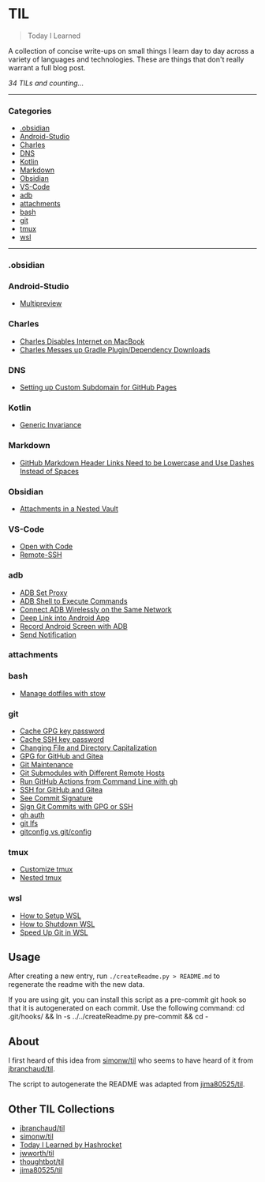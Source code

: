 # TIL

> Today I Learned

A collection of concise write-ups on small things I learn day to day across a
variety of languages and technologies. These are things that don't really
warrant a full blog post.


_34 TILs and counting..._

---

### Categories

* [.obsidian](#.obsidian)
* [Android-Studio](#android-studio)
* [Charles](#charles)
* [DNS](#dns)
* [Kotlin](#kotlin)
* [Markdown](#markdown)
* [Obsidian](#obsidian)
* [VS-Code](#vs-code)
* [adb](#adb)
* [attachments](#attachments)
* [bash](#bash)
* [git](#git)
* [tmux](#tmux)
* [wsl](#wsl)

---

### .obsidian


### Android-Studio

- [Multipreview](Android-Studio/jetpack-compose-multipreview.md)

### Charles

- [Charles Disables Internet on MacBook](Charles/charles-disables-internet.md)
- [Charles Messes up Gradle Plugin/Dependency Downloads](Charles/charles-messes-up-gradle-downloads.md)

### DNS

- [Setting up Custom Subdomain for GitHub Pages](DNS/custom-subdomain-for-github-pages.md)

### Kotlin

- [Generic Invariance](Kotlin/generic-invariance.md)

### Markdown

- [GitHub Markdown Header Links Need to be Lowercase and Use Dashes Instead of Spaces](Markdown/github-markdown-header-links-need-to-be-lowercase-and-use-dashes-instead-of-spaces.md)

### Obsidian

- [Attachments in a Nested Vault](Obsidian/attachments-in-a-nested-vault.md)

### VS-Code

- [Open with Code](VS-Code/open-with-code.md)
- [Remote-SSH](VS-Code/remote-ssh.md)

### adb

- [ADB Set Proxy](adb/adb-set-proxy.md)
- [ADB Shell to Execute Commands](adb/adb-shell-to-execute-commands.md)
- [Connect ADB Wirelessly on the Same Network](adb/connect-adb-wirelessly.md)
- [Deep Link into Android App](adb/deep-link-into-android-app.md)
- [Record Android Screen with ADB](adb/record-android-screen-with-adb.md)
- [Send Notification](adb/send-notification.md)

### attachments


### bash

- [Manage dotfiles with stow](bash/manage-dotfiles-with-stow.md)

### git

- [Cache GPG key password](git/cache-gpg-key-password.md)
- [Cache SSH key password](git/cache-ssh-key-password.md)
- [Changing File and Directory Capitalization](git/changing-file-and-directory-capitalization.md)
- [GPG for GitHub and Gitea](git/gpg-for-github-and-gitea.md)
- [Git Maintenance](git/git-maintenance.md)
- [Git Submodules with Different Remote Hosts](git/git-submodules-with-different-remote-hosts.md)
- [Run GitHub Actions from Command Line with gh](git/run-gha-from-cli-with-gh.md)
- [SSH for GitHub and Gitea](git/ssh-for-github-and-gitea.md)
- [See Commit Signature](git/see-commit-signature.md)
- [Sign Git Commits with GPG or SSH](git/sign-git-commits-with-gpg-or-ssh.md)
- [gh auth](git/gh-auth.md)
- [git lfs](git/git-lfs.md)
- [gitconfig vs git/config](git/git-config-scope.md)

### tmux

- [Customize tmux](tmux/customize-tmux.md)
- [Nested tmux](tmux/nested-tmux.md)

### wsl

- [How to Setup WSL](wsl/how-to-setup-wsl.md)
- [How to Shutdown WSL](wsl/how-to-shutdown-wsl.md)
- [Speed Up Git in WSL](wsl/speed-up-git-in-wsl.md)

## Usage

After creating a new entry, run `./createReadme.py > README.md` to regenerate
the readme with the new data.

If you are using git, you can install this script as a pre-commit git hook so
that it is autogenerated on each commit.  Use the following command:
    cd .git/hooks/ && ln -s ../../createReadme.py pre-commit && cd -


## About

I first heard of this idea from [simonw/til](https://github.com/simonw/til)
who seems to have heard of it from [jbranchaud/til](https://github.com/jbranchaud/til).

The script to autogenerate the README was adapted from [jima80525/til](https://github.com/jima80525/til).

## Other TIL Collections

* [jbranchaud/til](https://github.com/jbranchaud/til)
* [simonw/til](https://github.com/simonw/til)
* [Today I Learned by Hashrocket](https://til.hashrocket.com)
* [jwworth/til](https://github.com/jwworth/til)
* [thoughtbot/til](https://github.com/thoughtbot/til)
* [jima80525/til](https://github.com/jima80525/til)
